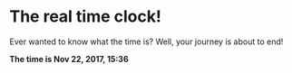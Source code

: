 # The real time clock!

Ever wanted to know what the time is? Well, your journey is about to end!

**The time is Nov 22, 2017, 15:36**